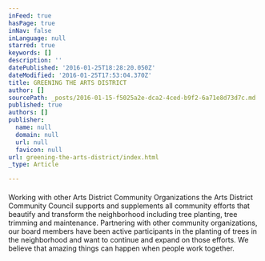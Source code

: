 ```yaml
---
inFeed: true
hasPage: true
inNav: false
inLanguage: null
starred: true
keywords: []
description: ''
datePublished: '2016-01-25T18:28:20.050Z'
dateModified: '2016-01-25T17:53:04.370Z'
title: GREENING THE ARTS DISTRICT
author: []
sourcePath: _posts/2016-01-15-f5025a2e-dca2-4ced-b9f2-6a71e8d73d7c.md
published: true
authors: []
publisher:
  name: null
  domain: null
  url: null
  favicon: null
url: greening-the-arts-district/index.html
_type: Article

---
```

#### 

Working with other Arts District Community Organizations the Arts District Community Council supports and supplements all community efforts that beautify and transform the neighborhood including tree planting, tree trimming and maintenance.  Partnering with other community organizations, our board members have been active participants in the planting of trees in the neighborhood and want to continue and expand on those efforts. We believe that amazing things can happen when people work together.